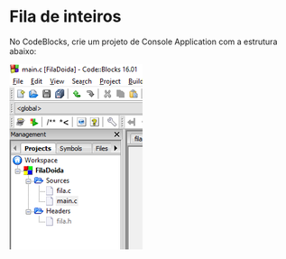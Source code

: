 # Fila de inteiros

No CodeBlocks, crie um projeto de Console Application com a estrutura abaixo:

![image](projectC.png)
